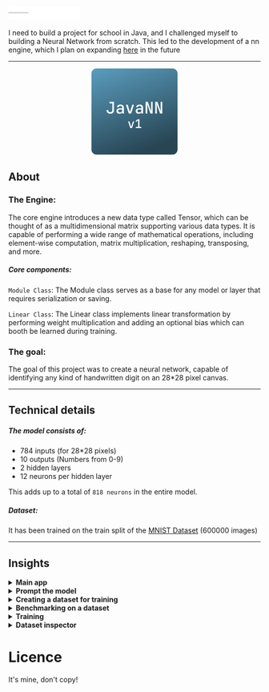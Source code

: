 ![](src/main/resources/app/home/title.png)

I need to build a project for school in Java, and I challenged myself to building a Neural Network from scratch. 
This led to the development of a nn engine, which I plan on expanding [here](https://github.com/c4vxl/jNN) in the future

---

<p align="center">
    <img src="src/main/resources/app/home/logo.png">
</p>

## About
### The Engine:
The core engine introduces a new data type called Tensor, which can be thought of as a multidimensional matrix supporting various data types. It is capable of performing a wide range of mathematical operations, including element-wise computation, matrix multiplication, reshaping, transposing, and more.

##### Core components:
`Module Class`:
The Module class serves as a base for any model or layer that requires serialization or saving.

`Linear Class`:
The Linear class implements linear transformation by performing weight multiplication and adding an optional bias which can booth be learned during training.


### The goal:
The goal of this project was to create a neural network, capable of identifying any kind of handwritten digit on an 28*28 pixel canvas.

---

## Technical details
##### The model consists of:
- 784 inputs (for 28*28 pixels)
- 10 outputs (Numbers from 0-9)
- 2 hidden layers
- 12 neurons per hidden layer

This adds up to a total of `818 neurons` in the entire model.

##### Dataset:
It has been trained on the train split of the [MNIST Dataset](https://yann.lecun.com/exdb/mnist/) (600000 images) 

---

## Insights

<details>
  <summary><strong>Main app</strong></summary>

  ![](.preview_images/main.png)
</details>

<details>
  <summary><strong>Prompt the model</strong></summary>

  ![](.preview_images/predict.png)
</details>

<details>
  <summary><strong>Creating a dataset for training</strong></summary>

  ![](.preview_images/create_dataset.png)
</details>

<details>
  <summary><strong>Benchmarking on a dataset</strong></summary>

![](.preview_images/benchmark.png)
</details>

<details>
  <summary><strong>Training</strong></summary>

  ## Training Menu
  ![](.preview_images/training_main.png)

  ## Configuration of training
  ![](.preview_images/training_config.png)
</details>

<details>
  <summary><strong>Dataset inspector</strong></summary>

  ![](.preview_images/inspector.png)
</details>


# Licence
It's mine, don't copy!
